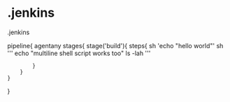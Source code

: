# .jenkins
.jenkins

pipeline{
    agentany
    stages{
        stage('build'){
            steps{
                sh 'echo "hello world"'
                sh '''
                echo "multiline shell script works too"
                ls -lah
                '''

            }
        }
    }
}
